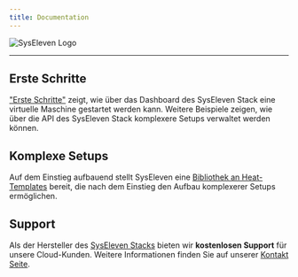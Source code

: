 ```yaml
---
title: Documentation
---
```


![SysEleven Logo](/images/stacklogo.svg)

---

## Erste Schritte

["Erste Schritte"](tutorials/firststeps/) zeigt, wie über das Dashboard des SysEleven Stack eine virtuelle Maschine gestartet werden kann. Weitere Beispiele zeigen, wie über die API des SysEleven Stack komplexere Setups verwaltet werden können. 

## Komplexe Setups

Auf dem Einstieg aufbauend stellt SysEleven eine [Bibliothek an Heat-Templates](https://github.com/syseleven/heat-examples) bereit, die nach dem Einstieg den Aufbau komplexerer Setups ermöglichen.

## Support

Als der Hersteller des [SysEleven Stacks](https://dashboard.cloud.syseleven.net/) bieten wir **kostenlosen Support** für unsere Cloud-Kunden. Weitere Informationen finden Sie auf unserer [Kontakt Seite](support/contact/).
